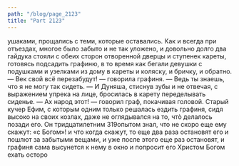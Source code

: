 ```yaml
---
path: "/blog/page_2123"
title: "Part 2123"
---
```


ушаками, прощались с теми, которые оставались.
Как и всегда при отъездах, многое было забыто и не так уложено, и довольно долго два гайдука стояли с обеих сторон отворенной дверцы и ступенек кареты, готовясь подсадить графиню, в то время как бегали девушки с подушками и узелками из дому в кареты и коляску, и бричку, и обратно.
— Век свой всё перезабудут! — говорила графиня. — Ведь ты знаешь, что я не могу так сидеть. — И Дуняша, стиснув зубы и не отвечая, с выражением упрека на лице, бросилась в карету переделывать сиденье.
— Ах народ этот! — говорил граф, покачивая головой.
Старый кучер Ефим, с которым одним только решалась ездить графиня, сидя высоко на своих козлах, даже не оглядывался на то, чтò делалось позади его. Он тридцатилетним 319опытом знал, что не скоро еще ему скажут: «с Богом»! и что когда скажут, то еще два раза остановят его и пошлют за забытыми вещами, и уже после этого еще раз остановят, и графиня сама высунется к нему в окно и попросит его Христом Богом ехать осторо

